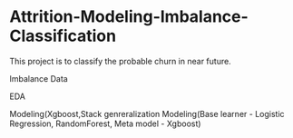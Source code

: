 # Attrition-Modeling-Imbalance-Classification
This project is to classify the probable churn in near future.

Imbalance Data 

EDA 

Modeling(Xgboost,Stack genreralization Modeling(Base learner - Logistic Regression, RandomForest, Meta model - Xgboost) 
